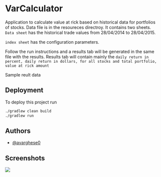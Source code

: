 
# VarCalculator

Application to calculate value at rick based on historical data for portfolios of stocks.
Data file is in the resoureces directroy. It contains two sheets. `Data sheet` has the historical trade values from 28/04/2014 to 28/04/2015.

`index sheet` has the configuration parameters.

Follow the run instructions and a results tab will be generated in the same file with the results.
Results tab will contain mainly the `daily return in percent, daily return in dollars, for all stocks and total portfolio, value at rick amount`


Sample reult data

     





## Deployment

To deploy this project run

```bash
./gradlew clean build
./gradlew run   
```


## Authors

- [@avarghese0](https://github.com/avarghese0/)


## Screenshots

![](https://via.placeholder.com/468x300?text=App+Screenshot+Here)

